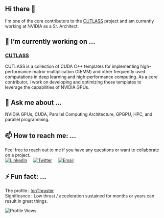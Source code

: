 ## Hi there 👋

<!--
**IonThruster/IonThruster** is a ✨ _special_ ✨ repository because its `README.md` (this file) appears on your GitHub profile.

Here are some ideas to get you started:

- 🔭 I’m currently working on ...
- 🌱 I’m currently learning ...
- 👯 I’m looking to collaborate on ...
- 🤔 I’m looking for help with ...
- 💬 Ask me about ...
- 📫 How to reach me: ...
- 😄 Pronouns: ...
- ⚡ Fun fact: ...
-->

I'm one of the core contributors to the [CUTLASS](https://github.com/NVIDIA/cutlass) project and am currently working at NVIDIA as a Sr. Architect.

## 🔭 I’m currently working on ...

### [CUTLASS](https://github.com/NVIDIA/cutlass)

CUTLASS is a collection of CUDA C++ templates for implementing high-performance matrix-multiplication (GEMM) and other frequently used computations in deep learning and high-performance computing. As a core contributor, I work on developing and optimizing these templates to leverage the capabilities of NVIDIA GPUs.

## 💬 Ask me about ...

NVIDIA GPUs, CUDA, Parallel Computing Architecture, GPGPU, HPC, and parallel programming.

## 📫 How to reach me: ...
Feel free to reach out to me if you have any questions or want to collaborate on a project.  
[![LinkedIn](https://img.shields.io/badge/LinkedIn-8A2BE2)](https://www.linkedin.com/in/pradeep-ramani)&nbsp;&nbsp;&nbsp;&nbsp;
[![Twitter](https://img.shields.io/twitter/follow/_prrama?style=social)](https://x.com/_prrama)&nbsp;&nbsp;&nbsp;&nbsp;
[![Email](https://img.shields.io/badge/Contact%20Me-Email-blue)](mailto:pradeepramni@gmail.com)

## ⚡ Fun fact: ...
The profile : [IonThruster](https://en.wikipedia.org/wiki/Ion_thruster)  
Significance : Low thrust / acceleration sustained for months or years can result in great things.

![Profile Views](https://komarev.com/ghpvc/?username=IonThruster)
